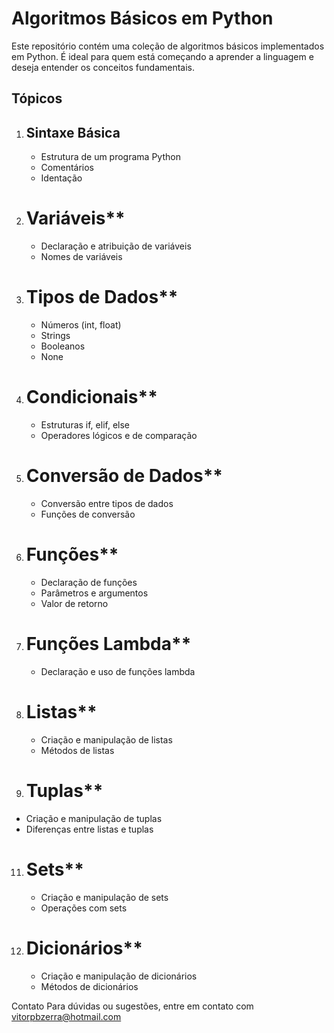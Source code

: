 # Algoritmos Básicos em Python

Este repositório contém uma coleção de algoritmos básicos implementados em Python. É ideal para quem está começando a aprender a linguagem e deseja entender os conceitos fundamentais. 

## Tópicos

1. ## Sintaxe Básica
   - Estrutura de um programa Python
   - Comentários
   - Identação

3. # Variáveis**
   - Declaração e atribuição de variáveis
   - Nomes de variáveis

4. # Tipos de Dados**
   - Números (int, float)
   - Strings
   - Booleanos
   - None

5. # Condicionais**
   - Estruturas if, elif, else
   - Operadores lógicos e de comparação

6. # Conversão de Dados**
   - Conversão entre tipos de dados
   - Funções de conversão

7. # Funções**
   - Declaração de funções
   - Parâmetros e argumentos
   - Valor de retorno

8. # Funções Lambda**
   - Declaração e uso de funções lambda

9. # Listas**
   - Criação e manipulação de listas
   - Métodos de listas

10. # Tuplas**
   - Criação e manipulação de tuplas
   - Diferenças entre listas e tuplas

11. # Sets**
    - Criação e manipulação de sets
    - Operações com sets

12. # Dicionários**
    - Criação e manipulação de dicionários
    - Métodos de dicionários
   
      
Contato
Para dúvidas ou sugestões, entre em contato com vitorpbzerra@hotmail.com

